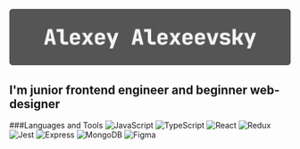 ![Header](https://github.com/AleshaIdetRvat/aleshaidetrvat/blob/main/assets/headerForGitHubReadMe.gif)

## I'm junior frontend engineer and beginner web-designer

###Languages and Tools
![JavaScript](https://img.shields.io/badge/JavaScript-555555?style=flat&logo=javascript&logoWidth=18) ![TypeScript](https://img.shields.io/badge/TypeScript-555555?style=flat&logo=typescript&logoWidth=18) ![React](https://img.shields.io/badge/React-555555?style=flat&logo=React&logoWidth=20) ![Redux](https://img.shields.io/badge/Redux-555555?style=flat&logo=Redux&logoWidth=18) ![Jest](https://img.shields.io/badge/Jest-555555?style=flat&logo=Jest&logoWidth=18) ![Express](https://img.shields.io/badge/Express-555555?style=flat&logo=express&logoWidth=18) ![MongoDB](https://img.shields.io/badge/MongoDB-555555?style=flat&logo=MongoDB&logoWidth=18) ![Figma](https://img.shields.io/badge/Figma-555555?style=flat&logo=Figma&logoWidth=18)

